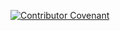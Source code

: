 [![Contributor Covenant](https://img.shields.io/badge/Contributor%20Covenant-v1.4%20adopted-ff69b4.svg)](code-of-conduct.md)

